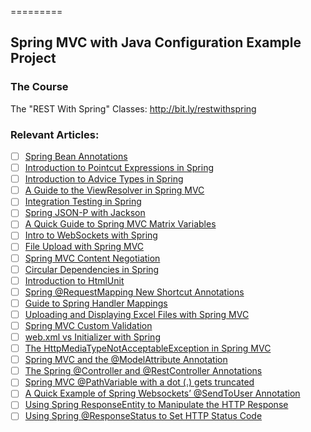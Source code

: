 =========

## Spring MVC with Java Configuration Example Project

### The Course
The "REST With Spring" Classes: http://bit.ly/restwithspring

### Relevant Articles: 
- [ ] [Spring Bean Annotations](http://www.baeldung.com/spring-bean-annotations)
- [ ] [Introduction to Pointcut Expressions in Spring](http://www.baeldung.com/spring-aop-pointcut-tutorial)
- [ ] [Introduction to Advice Types in Spring](http://www.baeldung.com/spring-aop-advice-tutorial)
- [ ] [A Guide to the ViewResolver in Spring MVC](http://www.baeldung.com/spring-mvc-view-resolver-tutorial)
- [ ] [Integration Testing in Spring](http://www.baeldung.com/integration-testing-in-spring)
- [ ] [Spring JSON-P with Jackson](http://www.baeldung.com/spring-jackson-jsonp)
- [ ] [A Quick Guide to Spring MVC Matrix Variables](http://www.baeldung.com/spring-mvc-matrix-variables)
- [ ] [Intro to WebSockets with Spring](http://www.baeldung.com/websockets-spring)
- [ ] [File Upload with Spring MVC](http://www.baeldung.com/spring-file-upload)
- [ ] [Spring MVC Content Negotiation](http://www.baeldung.com/spring-mvc-content-negotiation-json-xml)
- [ ] [Circular Dependencies in Spring](http://www.baeldung.com/circular-dependencies-in-spring)
- [ ] [Introduction to HtmlUnit](http://www.baeldung.com/htmlunit)
- [ ] [Spring @RequestMapping New Shortcut Annotations](http://www.baeldung.com/spring-new-requestmapping-shortcuts)
- [ ] [Guide to Spring Handler Mappings](http://www.baeldung.com/spring-handler-mappings)
- [ ] [Uploading and Displaying Excel Files with Spring MVC](http://www.baeldung.com/spring-mvc-excel-files)
- [ ] [Spring MVC Custom Validation](http://www.baeldung.com/spring-mvc-custom-validator)
- [ ] [web.xml vs Initializer with Spring](http://www.baeldung.com/spring-xml-vs-java-config)
- [ ] [The HttpMediaTypeNotAcceptableException in Spring MVC](http://www.baeldung.com/spring-httpmediatypenotacceptable)
- [ ] [Spring MVC and the @ModelAttribute Annotation](http://www.baeldung.com/spring-mvc-and-the-modelattribute-annotation)
- [ ] [The Spring @Controller and @RestController Annotations](http://www.baeldung.com/spring-controller-vs-restcontroller)
- [ ] [Spring MVC @PathVariable with a dot (.) gets truncated](http://www.baeldung.com/spring-mvc-pathvariable-dot)
- [ ] [A Quick Example of Spring Websockets’ @SendToUser Annotation](http://www.baeldung.com/spring-websockets-sendtouser)
- [ ] [Using Spring ResponseEntity to Manipulate the HTTP Response](http://www.baeldung.com/spring-response-entity)
- [ ] [Using Spring @ResponseStatus to Set HTTP Status Code](http://www.baeldung.com/spring-response-status)
